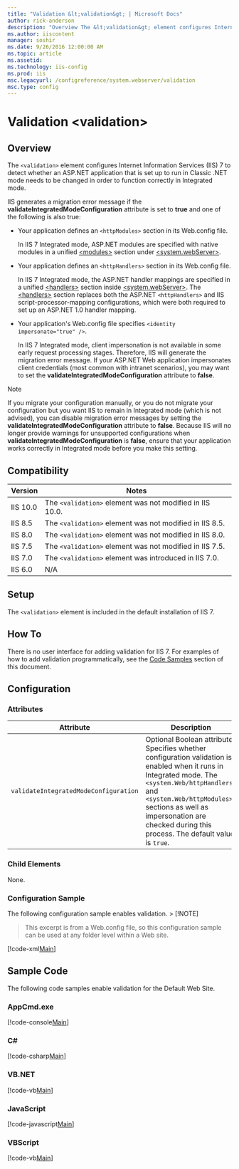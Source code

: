 ```yaml
---
title: "Validation &lt;validation&gt; | Microsoft Docs"
author: rick-anderson
description: "Overview The &lt;validation&gt; element configures Internet Information Services (IIS) 7 to detect whether an ASP.NET application that is set up to run in Cl..."
ms.author: iiscontent
manager: soshir
ms.date: 9/26/2016 12:00:00 AM
ms.topic: article
ms.assetid: 
ms.technology: iis-config
ms.prod: iis
msc.legacyurl: /configreference/system.webserver/validation
msc.type: config
---
```

Validation &lt;validation&gt;
====================
<a id="001"></a>
## Overview

The `<validation>` element configures Internet Information Services (IIS) 7 to detect whether an ASP.NET application that is set up to run in Classic .NET mode needs to be changed in order to function correctly in Integrated mode.

IIS generates a migration error message if the **validateIntegratedModeConfiguration** attribute is set to **true** and one of the following is also true:

- Your application defines an `<httpModules>` section in its Web.config file. 

    In IIS 7 Integrated mode, ASP.NET modules are specified with native modules in a unified [&lt;modules&gt;](modules/index.md) section under [&lt;system.webServer&gt;](index.md).
- Your application defines an `<httpHandlers>` section in its Web.config file. 

    In IIS 7 Integrated mode, the ASP.NET handler mappings are specified in a unified [&lt;handlers&gt;](handlers/index.md) section inside [&lt;system.webServer&gt;](index.md). The [&lt;handlers&gt;](handlers/index.md) section replaces both the ASP.NET `<httpHandlers>` and IIS script-processor-mapping configurations, which were both required to set up an ASP.NET 1.0 handler mapping.
- Your application's Web.config file specifies `<identity impersonate="true" />`. 

    In IIS 7 Integrated mode, client impersonation is not available in some early request processing stages. Therefore, IIS will generate the migration error message. If your ASP.NET Web application impersonates client credentials (most common with intranet scenarios), you may want to set the **validateIntegratedModeConfiguration** attribute to **false**.

> [!NOTE]
> If you migrate your configuration manually, or you do not migrate your configuration but you want IIS to remain in Integrated mode (which is not advised), you can disable migration error messages by setting the **validateIntegratedModeConfiguration** attribute to **false**. Because IIS will no longer provide warnings for unsupported configurations when **validateIntegratedModeConfiguration** is **false**, ensure that your application works correctly in Integrated mode before you make this setting.

<a id="002"></a>
## Compatibility

| Version | Notes |
| --- | --- |
| IIS 10.0 | The `<validation>` element was not modified in IIS 10.0. |
| IIS 8.5 | The `<validation>` element was not modified in IIS 8.5. |
| IIS 8.0 | The `<validation>` element was not modified in IIS 8.0. |
| IIS 7.5 | The `<validation>` element was not modified in IIS 7.5. |
| IIS 7.0 | The `<validation>` element was introduced in IIS 7.0. |
| IIS 6.0 | N/A |

<a id="003"></a>
## Setup

The `<validation>` element is included in the default installation of IIS 7.

<a id="004"></a>
## How To

There is no user interface for adding validation for IIS 7. For examples of how to add validation programmatically, see the [Code Samples](#006) section of this document.

<a id="005"></a>
## Configuration

### Attributes

| Attribute | Description |
| --- | --- |
| `validateIntegratedModeConfiguration` | Optional Boolean attribute. Specifies whether configuration validation is enabled when it runs in Integrated mode. The `<system.Web/httpHandlers>` and `<system.Web/httpModules>` sections as well as impersonation are checked during this process. The default value is `true`. |

### Child Elements

None.

### Configuration Sample

The following configuration sample enables validation. > [!NOTE]
 > This excerpt is from a Web.config file, so this configuration sample can be used at any folder level within a Web site.

[!code-xml[Main](validation/samples/sample1.xml)]

<a id="006"></a>
## Sample Code

The following code samples enable validation for the Default Web Site.

### AppCmd.exe

[!code-console[Main](validation/samples/sample2.cmd)]

### C#

[!code-csharp[Main](validation/samples/sample3.cs)]

### VB.NET

[!code-vb[Main](validation/samples/sample4.vb)]

### JavaScript

[!code-javascript[Main](validation/samples/sample5.js)]

### VBScript

[!code-vb[Main](validation/samples/sample6.vb)]